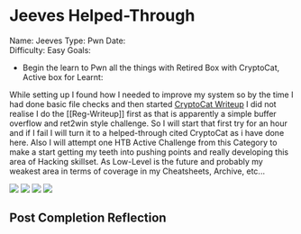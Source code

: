 # Jeeves Helped-Through

Name: Jeeves
Type: Pwn
Date:  
Difficulty:  Easy
Goals:  
- Begin the learn to Pwn all the things with Retired Box with CryptoCat, Active box for 
Learnt:

While setting up I found how I needed to improve my system so by the time I had done basic file checks  and then started [CryptoCat Writeup](https://www.youtube.com/watch?v=SgoCGETbnZg) I did not realise I do the [[Reg-Writeup]] first as that is apparently a simple buffer overflow and ret2win style challenge. So I will start that first try for an hour and if I fail I will turn it to a helped-through cited CryptoCat as i have done here. Also I will attempt one HTB Active Challenge from this Category to make a start getting my teeth into pushing points and really developing this area of Hacking skillset. As Low-Level is the future and probably my weakest area in terms of coverage in my Cheatsheets, Archive, etc...

![](strings-jeeves.png)
![](segfaultjeeveswithmsfpc.png)
![](angrforjeeves.png)
![](patternsearch69.png)


## Post Completion Reflection
	


